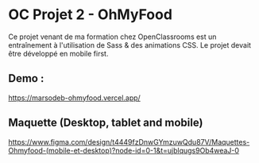 # OC Projet 2 - OhMyFood

Ce projet venant de ma formation chez OpenClassrooms est un entraînement à l'utilisation de Sass & des animations CSS.
Le projet devait être développé en mobile first.

## Demo :

https://marsodeb-ohmyfood.vercel.app/

## Maquette (Desktop, tablet and mobile)

https://www.figma.com/design/t4449fzDnwGYmzuwQdu87V/Maquettes-Ohmyfood-(mobile-et-desktop)?node-id=0-1&t=ujblqugs9Ob4weaJ-0


